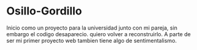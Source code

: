 # Osillo-Gordillo
Inicio como un proyecto para la universidad junto con mi pareja, sin embargo el codigo desaparecio.
quiero volver a reconstruirlo. A parte de ser mi primer proyecto web tambien tiene algo de sentimentalismo.
